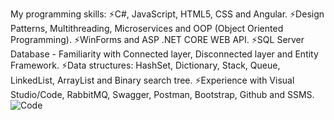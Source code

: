 
My programming skills:
⚡C#, JavaScript, HTML5, CSS and Angular.
⚡Design Patterns, Multithreading, Microservices and OOP (Object Oriented Programming).
⚡WinForms and ASP .NET CORE WEB API.
⚡SQL Server Database - Familiarity with Connected layer, Disconnected layer and Entity Framework.
⚡Data structures: HashSet, Dictionary, Stack, Queue, LinkedList, ArrayList and Binary search tree.
⚡Experience with Visual Studio/Code, RabbitMQ, Swagger, Postman, Bootstrap, Github and SSMS.
              ![Code](https://user-images.githubusercontent.com/55664887/130541982-b9786bed-fac7-496b-9921-55d8d26ef48c.PNG)


<!--
**NatiaSva/NatiaSva** is a ✨ _special_ ✨ repository because its `README.md` (this file) appears on your GitHub profile.

Here are some ideas to get you started:

- 🔭 I’m currently working on ...
- 🌱 I’m currently learning ...
- 👯 I’m looking to collaborate on ...
- 🤔 I’m looking for help with ...
- 💬 Ask me about ...
- 📫 
- 😄 Pronouns: ...
- ⚡ Fun fact: ...
-->
